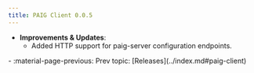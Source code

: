```yaml
---
title: PAIG Client 0.0.5
---
```


- **Improvements & Updates**:
    - Added HTTP support for paig-server configuration endpoints.

<div class="grid cards" markdown>
-  :material-page-previous: Prev topic: [Releases](../index.md#paig-client)
</div>
